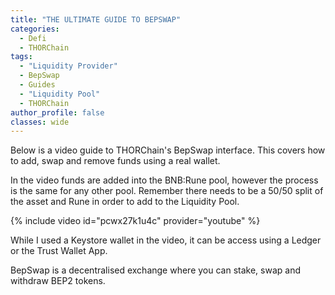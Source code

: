 ```yaml
---
title: "THE ULTIMATE GUIDE TO BEPSWAP"
categories:
  - Defi
  - THORChain
tags:
  - "Liquidity Provider"
  - BepSwap
  - Guides
  - "Liquidity Pool"
  - THORChain
author_profile: false
classes: wide
---
```


Below is a video guide to THORChain's BepSwap interface. This covers how to add, swap and remove funds using a real wallet.

In the video funds are added into the BNB:Rune pool, however the process is the same for any other pool. Remember there needs to be a 50/50 split of the asset and Rune in order to add to the Liquidity Pool.

{% include video id="pcwx27k1u4c" provider="youtube" %}

While I used a Keystore wallet in the video, it can be access using a Ledger or the Trust Wallet App. 

BepSwap is a decentralised exchange where you can stake, swap and withdraw BEP2 tokens. 


